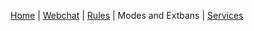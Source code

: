 [Home](index.php) | [Webchat](iris/) | [Rules](rules.php) | Modes and Extbans | [Services](services.php)